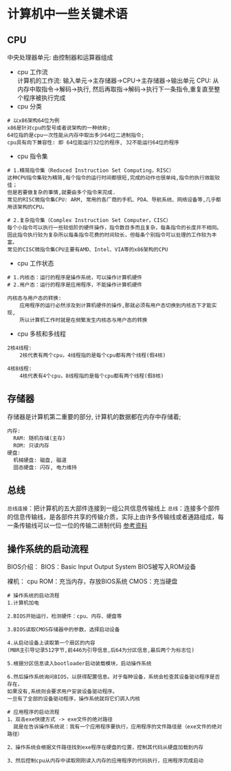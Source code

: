 # 计算机中一些关键术语
## CPU
中央处理器单元: 由控制器和运算器组成
- cpu 工作流  
计算机的工作流: 输入单元->主存储器->CPU->主存储器->输出单元
CPU: 从内存中取指令->解码->执行,
     然后再取指->解码->执行下一条指令,重复直至整个程序被执行完成
- cpu 分类
```
# 以x86架构64位为例
x86是针对cpu的型号或者说架构的一种统称;
64位指的是cpu一次性能从内存中取出多少64位二进制指令;
cpu具有向下兼容性: 即 64位能运行32位的程序, 32不能运行64位的程序
```
- cpu 指令集
```
# 1.精简指令集（Reduced Instruction Set Computing，RISC）
这种CPU指令集较为精简,每个指令的运行时间都很短,完成的动作也很单纯,指令的执行效能较佳；
但是若要做复杂的事情,就要由多个指令来完成.
常见的RISC微指令集CPU: ARM, 常用的各厂商的手机、PDA、导航系统、网络设备等,几乎都用该架构的CPU。

# 2.复杂指令集（Complex Instruction Set Computer，CISC）
每个小指令可以执行一些较低阶的硬件操作，指令数目多而且复杂，每条指令的长度并不相同。
因此指令执行较为复杂所以每条指令花费的时间较长，但每条个别指令可以处理的工作较为丰富。
常见的CISC微指令集CPU主要有AMD、Intel、VIA等的x86架构的CPU
```
- cpu 工作状态
```
# 1.内核态：运行的程序是操作系统，可以操作计算机硬件
# 2.用户态：运行的程序是应用程序，不能操作计算机硬件

内核态与用户态的转换: 
    应用程序的运行必然涉及到计算机硬件的操作,那就必须有用户态切换到内核态下才能实现,
    所以计算机工作时就是在频繁发生内核态与用户态的转换
```
- cpu 多核和多线程
```
2核4线程:
	2核代表有两个cpu，4线程指的是每个cpu都有两个线程(假4核)

4核8线程:
	4核代表有4个cpu，8线程指的是每个cpu都有两个线程(假8核)
```
## 存储器
存储器是计算机第二重要的部分, 计算机的数据都在内存中存储着;
```
内存:
  RAM: 随机存储(主存)
  ROM: 只读内存
硬盘:
  机械硬盘: 磁盘, 磁道
  固态硬盘: 闪存, 电力维持
```
## 总线
`总线连接`：把计算机的五大部件连接到一组公共信息传输线上
`总线`：连接多个部件的信息传输线，是各部件共享的传输介质，实际上由许多传输线或者通路组成，每一条传输线可以一位一位的传输二进制代码
[参考资料](https://blog.csdn.net/linxilinxilinxi/article/details/86024472)

## 操作系统的启动流程
BIOS介绍：
	BIOS：Basic Input Output System
	BIOS被写入ROM设备

裸机：
    cpu
    ROM：充当内存，存放BIOS系统
    CMOS：充当硬盘
```
# 操作系统的启动流程
1.计算机加电

2.BIOS开始运行，检测硬件：cpu、内存、硬盘等

3.BIOS读取CMOS存储器中的参数，选择启动设备

4.从启动设备上读取第一个扇区的内容
(MBR主引导记录512字节,前446为引导信息,后64为分区信息,最后两个为标志位)

5.根据分区信息读入bootloader启动装载模块，启动操作系统

6.然后操作系统询问BIOS，以获得配置信息。对于每种设备，系统会检查其设备驱动程序是否存在，
如果没有,系统则会要求用户安装设备驱动程序。
一旦有了全部的设备驱动程序，操作系统就将它们调入内核

# 应用程序的启动流程
1、双击exe快捷方式 -> exe文件的绝对路径
  就是在告诉操作系统说：我有一个应用程序要执行，应用程序的文件路径是（exe文件的绝对路径）

2、操作系统会根据文件路径找到exe程序在硬盘的位置，控制其代码从硬盘加载到内存

3、然后控制cpu从内存中读取刚刚读入内存的应用程序的代码执行，应用程序完成启动
```